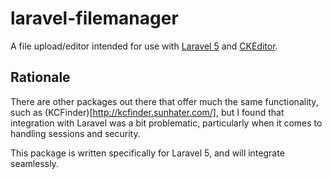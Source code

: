 # laravel-filemanager

A file upload/editor intended for use with [Laravel 5](http://www.laravel.com/ "Title") and [CKEditor](http://ckeditor.com/).

## Rationale

There are other packages out there that offer much the same functionality, such as (KCFinder)[http://kcfinder.sunhater.com/],
but I found that integration with Laravel was a bit problematic, particularly when it comes to handling sessions
and security.

This package is written specifically for Laravel 5, and will integrate seamlessly.
